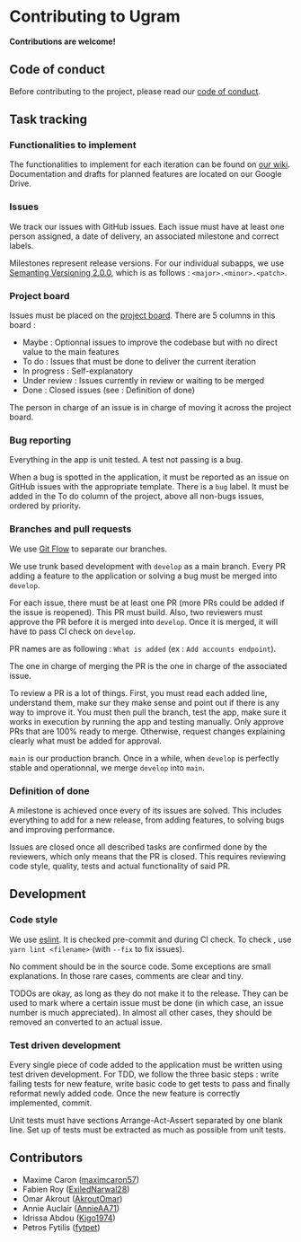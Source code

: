 # Contributing to Ugram

**Contributions are welcome!**

## Code of conduct

Before contributing to the project, please read our [code of conduct](CODE_OF_CONDUCT.md).

## Task tracking

### Functionalities to implement

The functionalities to implement for each iteration can be found on [our wiki](https://github.com/GLO3112-classrooms/ugram-h2021-team-03/wiki). Documentation and drafts for planned features are located on our Google Drive.

### Issues

We track our issues with GitHub issues. Each issue must have at least one person assigned, a date of delivery, an associated milestone and correct labels.

Milestones represent release versions. For our individual subapps, we use [Semanting Versioning 2.0.0](https://semver.org/), which is as follows : `<major>.<minor>.<patch>`.

### Project board

Issues must be placed on the [project board](https://github.com/GLO3112-classrooms/ugram-h2021-team-03/projects/1). There are 5 columns in this board : 

- Maybe : Optionnal issues to improve the codebase but with no direct value to the main features
- To do : Issues that must be done to deliver the current iteration
- In progress : Self-explanatory
- Under review : Issues currently in review or waiting to be merged
- Done : Closed issues (see : Definition of done)

The person in charge of an issue is in charge of moving it across the project board.

### Bug reporting

Everything in the app is unit tested. A test not passing is a bug.

When a bug is spotted in the application, it must be reported as an issue on GitHub issues with the appropriate template. There is a `bug` label. It must be added in the To do column of the project, above all non-bugs issues, ordered by priority.

### Branches and pull requests

We use [Git Flow](https://nvie.com/posts/a-successful-git-branching-model/) to separate our branches.

We use trunk based development with `develop` as a main branch. Every PR adding a feature to the application or solving a bug must be merged into `develop`.

For each issue, there must be at least one PR (more PRs could be added if the issue is reopened). This PR must build. Also, two reviewers must approve the PR before it is merged into `develop`. Once it is merged, it will have to pass CI check on `develop`.

PR names are as following : `What is added` (ex : `Add accounts endpoint`).

The one in charge of merging the PR is the one in charge of the associated issue.

To review a PR is a lot of things. First, you must read each added line, understand them, make sur they make sense and point out if there is any way to improve it. You must then pull the branch, test the app, make sure it works in execution by running the app and testing manually. Only approve PRs that are 100% ready to merge. Otherwise, request changes explaining clearly what must be added for approval.

`main` is our production branch. Once in a while, when `develop` is perfectly stable and operationnal, we merge `develop` into `main`.

### Definition of done

A milestone is achieved once every of its issues are solved. This includes everything to add for a new release, from adding features, to solving bugs and improving performance.

Issues are closed once all described tasks are confirmed done by the reviewers, which only means that the PR is closed. This requires reviewing code style, quality, tests and actual functionality of said PR.

## Development

### Code style

We use [eslint](https://eslint.org/). It is checked pre-commit and during CI check. To check , use `yarn lint <filename>` (with `--fix` to fix issues).

No comment should be in the source code. Some exceptions are small explanations. In those rare cases, comments are clear and tiny.

TODOs are okay, as long as they do not make it to the release. They can be used to mark where a certain issue must be done (in which case, an issue number is much appreciated). In almost all other cases, they should be removed an converted to an actual issue.

### Test driven development

Every single piece of code added to the application must be written using test driven development. For TDD, we follow the three basic steps : write failing tests for new feature, write basic code to get tests to pass and finally reformat newly added code. Once the new feature is correctly implemented, commit.

Unit tests must have sections Arrange-Act-Assert separated by one blank line. Set up of tests must be extracted as much as possible from unit tests.

## Contributors

- Maxime Caron ([maximcaron57](https://github.com/maximcaron57))
- Fabien Roy ([ExiledNarwal28](https://github.com/ExiledNarwal28))
- Omar Akrout ([AkroutOmar](https://github.com/AkroutOmar))
- Annie Auclair ([AnnieAA71](https://github.com/AnnieAA71))
- Idrissa Abdou ([Kigo1974](https://github.com/Kigo1974))
- Petros Fytilis ([fytpet](https://github.com/fytpet))
